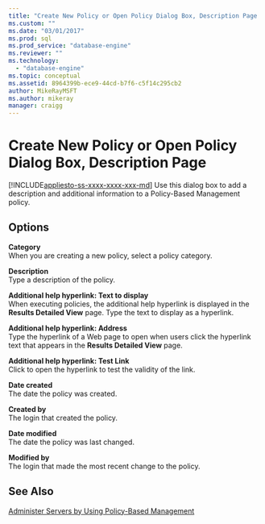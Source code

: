 ```yaml
---
title: "Create New Policy or Open Policy Dialog Box, Description Page | Microsoft Docs"
ms.custom: ""
ms.date: "03/01/2017"
ms.prod: sql
ms.prod_service: "database-engine"
ms.reviewer: ""
ms.technology: 
  - "database-engine"
ms.topic: conceptual
ms.assetid: 8964399b-ece9-44cd-b7f6-c5f14c295cb2
author: MikeRayMSFT
ms.author: mikeray
manager: craigg
---
```

# Create New Policy or Open Policy Dialog Box, Description Page
[!INCLUDE[appliesto-ss-xxxx-xxxx-xxx-md](../../includes/appliesto-ss-xxxx-xxxx-xxx-md.md)]
  Use this dialog box to add a description and additional information to a Policy-Based Management policy.  
  
## Options  
 **Category**  
 When you are creating a new policy, select a policy category.  
  
 **Description**  
 Type a description of the policy.  
  
 **Additional help hyperlink: Text to display**  
 When executing policies, the additional help hyperlink is displayed in the **Results Detailed View** page. Type the text to display as a hyperlink.  
  
 **Additional help hyperlink: Address**  
 Type the hyperlink of a Web page to open when users click the hyperlink text that appears in the **Results Detailed View** page.  
  
 **Additional help hyperlink: Test Link**  
 Click to open the hyperlink to test the validity of the link.  
  
 **Date created**  
 The date the policy was created.  
  
 **Created by**  
 The login that created the policy.  
  
 **Date modified**  
 The date the policy was last changed.  
  
 **Modified by**  
 The login that made the most recent change to the policy.  
  
## See Also  
 [Administer Servers by Using Policy-Based Management](../../relational-databases/policy-based-management/administer-servers-by-using-policy-based-management.md)  
  
  

